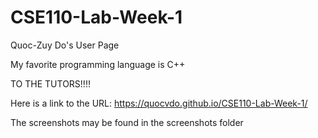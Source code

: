 # CSE110-Lab-Week-1
Quoc-Zuy Do's User Page

My favorite programming language is C++

TO THE TUTORS!!!!

Here is a link to the URL: https://quocvdo.github.io/CSE110-Lab-Week-1/

The screenshots may be found in the screenshots folder

